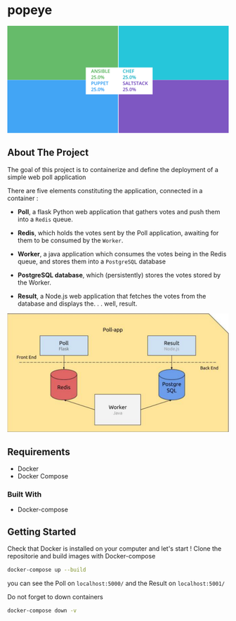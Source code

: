 # popeye

![POPEYE](popeye.png)

<!-- ABOUT THE PROJECT -->
## About The Project
The goal of this project is to containerize and define the deployment of a simple web poll application

There are five elements constituting the application, connected in a container :

- **Poll**, a flask Python web application that gathers votes and push them into a `Redis` queue.

- **Redis**, which holds the votes sent by the Poll application, awaiting for them to be consumed by the `Worker`.

- **Worker**, a java application which consumes the votes being in the Redis queue, and stores them into a `PostgreSQL` database

- **PostgreSQL database**, which (persistently) stores the votes stored by the Worker.

- **Result**, a Node.js web application that fetches the votes from the database and displays the. . . well, result.

![POPEYE_SCHEMA](popeye_schema.png)

<!-- REQUIREMENTS -->
## Requirements
* Docker
* Docker Compose

### Built With
* Docker-compose

<!-- GETTING STARTED -->
## Getting Started

Check that Docker is installed on your computer and let's start !
Clone the repositorie and build images with Docker-compose
```sh
docker-compose up --build
```
you can see the Poll on `localhost:5000/` and the Result on `localhost:5001/`

Do not forget to down containers
```sh
docker-compose down -v
```
